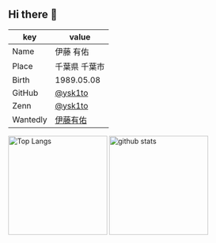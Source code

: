 ## Hi there 👋

|key|value|
|----|----|
|Name|伊藤 有佑|
|Place|千葉県 千葉市|
|Birth|1989.05.08|
|GitHub|[@ysk1to](https://github.com/ysk1to)|
|Zenn|[@ysk1to](https://zenn.dev/ysk1to)|
|Wantedly|[伊藤有佑](https://www.wantedly.com/id/ysk1to)|

<p align="left"> 
  <img alt="Top Langs" height="200px" src="https://github-readme-stats.vercel.app/api/top-langs/?username=ysk1to&layout=donut&theme=onedark" />
  <img alt="github stats" height="200px" src="https://github-readme-stats-coral-sigma-39.vercel.app/api?username=ysk1to&theme=onedark&show_icons=ture&count_private=true" />
</p>